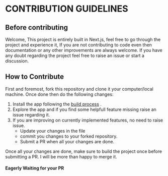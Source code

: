 # CONTRIBUTION GUIDELINES

## Before contributing

Welcome, This project is entirely built in Next.js, feel free to go through the project and experience it, If you are not contributing to code even then documentation or any other improvements are always welcome. If you have any doubt regarding the project feel free to raise an issue or start a discussion.


## How to Contribute

First and foremost, fork this repository and clone it your computer/local machine. Once done then do the following changes:

1. Install the app following the [build process](https://github.com/aryaraj132/EmployeeManagementNextApp#build-process) .
2. Explore the app and if you find some helpfull feature missing raise an issue regarding it.
3. If you are improving on currently implemented features, no need to raise issue.
   * Update your changes in the file
   * commit you changes to your forked repository.
   * Submit a PR when all your changes are done.

Once all your changes are done, make sure to build the project once before submitting a PR. I will be more than happy to merge it.

#### Eagerly Waiting for your PR 
